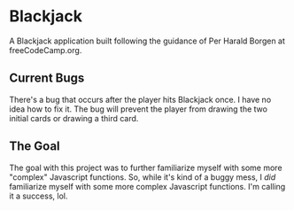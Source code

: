 # Blackjack
A Blackjack application built following the guidance of Per Harald Borgen at freeCodeCamp.org.

## Current Bugs
There's a bug that occurs after the player hits Blackjack once. I have no idea how to fix it. The bug will prevent the player from drawing the two initial cards or drawing a third card. 

## The Goal
The goal with this project was to further familiarize myself with some more "complex" Javascript functions. So, while it's kind of a buggy mess, I *did* familiarize myself with some more complex Javascript functions. I'm calling it a success, lol. 